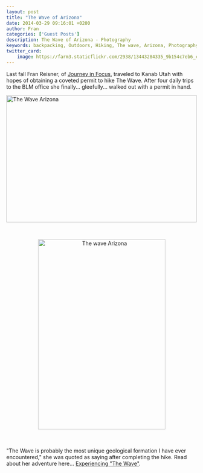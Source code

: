 ```yaml
---
layout: post
title: "The Wave of Arizona"
date: 2014-03-29 09:16:01 +0200
author: Fran
categories: ['Guest Posts']
description: The Wave of Arizona - Photography
keywords: backpacking, Outdoors, Hiking, The wave, Arizona, Photography
twitter_card:
    image: https://farm3.staticflickr.com/2938/13443284335_9b154c7eb6_c.jpg
---
```

Last fall Fran Reisner, of <a href="http://journeyinfocus.com" target="_blank">Journey in Focus</a>, traveled to Kanab Utah with hopes of obtaining a coveted permit to hike The Wave. After four daily trips to the BLM office she finally... gleefully... walked out with a permit in hand.

<a href="https://www.flickr.com/photos/90204224@N07/13443164063"><img src="https://farm8.staticflickr.com/7453/13443164063_a81ffcb839_o.jpg" width="504" height="337" alt="The Wave Arizona"></a>
<!--more--><br><center>
<a href="https://www.flickr.com/photos/90204224@N07/13443164623"><img src="https://farm4.staticflickr.com/3674/13443164623_093503083f_o.jpg" width="337" height="504" alt="The wave Arizona"></a></center><br><br>
"The Wave is probably the most unique geological formation I have ever encountered," she was quoted as saying after completing the hike. Read about her adventure here... <a href="http://journeyinfocus.com/2014/01/09/experiencing-the-wave/" target="_blank">Experiencing "The Wave"</a>.